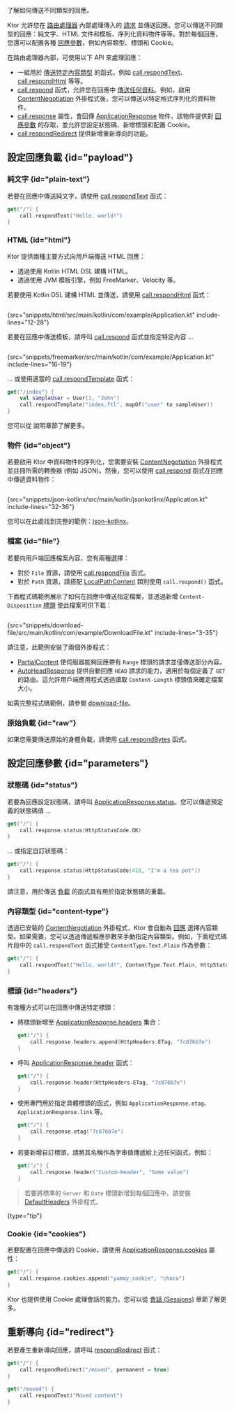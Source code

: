 [//]: # (title: 傳送回應)

<show-structure for="chapter" depth="2"/>

<link-summary>了解如何傳送不同類型的回應。</link-summary>

Ktor 允許您在 [路由處理器](server-routing.md#define_route) 內部處理傳入的 [請求](server-requests.md) 並傳送回應。您可以傳送不同類型的回應：純文字、HTML 文件和模板、序列化資料物件等等。對於每個回應，您還可以配置各種 [回應參數](#parameters)，例如內容類型、標頭和 Cookie。

在路由處理器內部，可使用以下 API 來處理回應：
*   一組用於 [傳送特定內容類型](#payload) 的函式，例如 [call.respondText](https://api.ktor.io/ktor-server/ktor-server-core/io.ktor.server.response/respond-text.html)、[call.respondHtml](https://api.ktor.io/ktor-server/ktor-server-plugins/ktor-server-html-builder/io.ktor.server.html/respond-html.html) 等等。
*   [call.respond](https://api.ktor.io/ktor-server/ktor-server-core/io.ktor.server.response/respond.html) 函式，允許您在回應中 [傳送任何資料](#payload)。例如，啟用 [ContentNegotiation](server-serialization.md) 外掛程式後，您可以傳送以特定格式序列化的資料物件。
*   [call.response](https://api.ktor.io/ktor-server/ktor-server-core/io.ktor.server.application/-application-call/response.html) 屬性，會回傳 [ApplicationResponse](https://api.ktor.io/ktor-server/ktor-server-core/io.ktor.server.response/-application-response/index.html) 物件，該物件提供對 [回應參數](#parameters) 的存取，並允許您設定狀態碼、新增標頭和配置 Cookie。
*   [call.respondRedirect](https://api.ktor.io/ktor-server/ktor-server-core/io.ktor.server.response/respond-redirect.html) 提供新增重新導向的功能。

## 設定回應負載 {id="payload"}
### 純文字 {id="plain-text"}
若要在回應中傳送純文字，請使用 [call.respondText](https://api.ktor.io/ktor-server/ktor-server-core/io.ktor.server.response/respond-text.html) 函式：
```kotlin
get("/") {
    call.respondText("Hello, world!")
}
```

### HTML {id="html"}
Ktor 提供兩種主要方式向用戶端傳送 HTML 回應：
*   透過使用 Kotlin HTML DSL 建構 HTML。
*   透過使用 JVM 模板引擎，例如 FreeMarker、Velocity 等。

若要使用 Kotlin DSL 建構 HTML 並傳送，請使用 [call.respondHtml](https://api.ktor.io/ktor-server/ktor-server-plugins/ktor-server-html-builder/io.ktor.server.html/respond-html.html) 函式：
```kotlin
```
{src="snippets/html/src/main/kotlin/com/example/Application.kt" include-lines="12-28"}

若要在回應中傳送模板，請呼叫 [call.respond](https://api.ktor.io/ktor-server/ktor-server-core/io.ktor.server.response/respond.html) 函式並指定特定內容 ...
```kotlin
```
{src="snippets/freemarker/src/main/kotlin/com/example/Application.kt" include-lines="16-19"}

... 或使用適當的 [call.respondTemplate](https://api.ktor.io/ktor-server/ktor-server-plugins/ktor-server-freemarker/io.ktor.server.freemarker/respond-template.html) 函式：
```kotlin
get("/index") {
    val sampleUser = User(1, "John")
    call.respondTemplate("index.ftl", mapOf("user" to sampleUser))
}
```
您可以從 [](server-templating.md) 說明章節了解更多。

### 物件 {id="object"}
若要啟用 Ktor 中資料物件的序列化，您需要安裝 [ContentNegotiation](server-serialization.md) 外掛程式並註冊所需的轉換器 (例如 JSON)。然後，您可以使用 [call.respond](https://api.ktor.io/ktor-server/ktor-server-core/io.ktor.server.response/respond.html) 函式在回應中傳遞資料物件：

```kotlin
```
{src="snippets/json-kotlinx/src/main/kotlin/jsonkotlinx/Application.kt" include-lines="32-36"}

您可以在此處找到完整的範例：[json-kotlinx](https://github.com/ktorio/ktor-documentation/tree/%ktor_version%/codeSnippets/snippets/json-kotlinx)。

[//]: # (TODO: Check link for LocalPathFile)

### 檔案 {id="file"}

若要向用戶端回應檔案內容，您有兩種選擇：

-   對於 `File` 資源，請使用 [call.respondFile](https://api.ktor.io/ktor-server/ktor-server-core/io.ktor.server.response/respond-file.html) 函式。
-   對於 `Path` 資源，請搭配 [LocalPathContent](https://api.ktor.io/ktor-server/ktor-server-core/io.ktor.server.http.content/-local-path-content/index.html) 類別使用 `call.respond()` 函式。

下面程式碼範例展示了如何在回應中傳送指定檔案，並透過新增 `Content-Disposition` [標頭](#headers) 使此檔案可供下載：

```kotlin
```
{src="snippets/download-file/src/main/kotlin/com/example/DownloadFile.kt" include-lines="3-35"}

請注意，此範例安裝了兩個外掛程式：
-   [PartialContent](server-partial-content.md) 使伺服器能夠回應帶有 `Range` 標頭的請求並僅傳送部分內容。
-   [AutoHeadResponse](server-autoheadresponse.md) 提供自動回應 `HEAD` 請求的能力，適用於每個定義了 `GET` 的路由。這允許用戶端應用程式透過讀取 `Content-Length` 標頭值來確定檔案大小。

如需完整程式碼範例，請參閱 [download-file](https://github.com/ktorio/ktor-documentation/tree/%ktor_version%/codeSnippets/snippets/download-file)。

### 原始負載 {id="raw"}
如果您需要傳送原始的身體負載，請使用 [call.respondBytes](https://api.ktor.io/ktor-server/ktor-server-core/io.ktor.server.response/respond-bytes.html) 函式。

## 設定回應參數 {id="parameters"}
### 狀態碼 {id="status"}
若要為回應設定狀態碼，請呼叫 [ApplicationResponse.status](https://api.ktor.io/ktor-server/ktor-server-core/io.ktor.server.response/-application-response/status.html)。您可以傳遞預定義的狀態碼值 ...
```kotlin
get("/") {
    call.response.status(HttpStatusCode.OK)
}
```
... 或指定自訂狀態碼：
```kotlin
get("/") {
    call.response.status(HttpStatusCode(418, "I'm a tea pot"))
}
```

請注意，用於傳送 [負載](#payload) 的函式具有用於指定狀態碼的重載。

### 內容類型 {id="content-type"}
透過已安裝的 [ContentNegotiation](server-serialization.md) 外掛程式，Ktor 會自動為 [回應](#payload) 選擇內容類型。如果需要，您可以透過傳遞相應參數來手動指定內容類型。例如，下面程式碼片段中的 `call.respondText` 函式接受 `ContentType.Text.Plain` 作為參數：
```kotlin
get("/") {
    call.respondText("Hello, world!", ContentType.Text.Plain, HttpStatusCode.OK)
}
```

### 標頭 {id="headers"}
有幾種方式可以在回應中傳送特定標頭：
*   將標頭新增至 [ApplicationResponse.headers](https://api.ktor.io/ktor-server/ktor-server-core/io.ktor.server.response/-application-response/headers.html) 集合：
    ```kotlin
    get("/") {
        call.response.headers.append(HttpHeaders.ETag, "7c876b7e")
    }
    ```
*   呼叫 [ApplicationResponse.header](https://api.ktor.io/ktor-server/ktor-server-core/io.ktor.server.response/header.html) 函式：
    ```kotlin
    get("/") {
        call.response.header(HttpHeaders.ETag, "7c876b7e")
    }
    ```
*   使用專門用於指定具體標頭的函式，例如 `ApplicationResponse.etag`、`ApplicationResponse.link` 等。
    ```kotlin
    get("/") {
        call.response.etag("7c876b7e")
    }
    ```
*   若要新增自訂標頭，請將其名稱作為字串值傳遞給上述任何函式，例如：
    ```kotlin
    get("/") {
        call.response.header("Custom-Header", "Some value")
    }
    ```

> 若要將標準的 `Server` 和 `Date` 標頭新增到每個回應中，請安裝 [DefaultHeaders](server-default-headers.md) 外掛程式。
>
{type="tip"}

### Cookie {id="cookies"}
若要配置在回應中傳送的 Cookie，請使用 [ApplicationResponse.cookies](https://api.ktor.io/ktor-server/ktor-server-core/io.ktor.server.response/-application-response/cookies.html) 屬性：
```kotlin
get("/") {
    call.response.cookies.append("yummy_cookie", "choco")
}
```
Ktor 也提供使用 Cookie 處理會話的能力。您可以從 [會話 (Sessions)](server-sessions.md) 章節了解更多。

## 重新導向 {id="redirect"}
若要產生重新導向回應，請呼叫 [respondRedirect](https://api.ktor.io/ktor-server/ktor-server-core/io.ktor.server.response/respond-redirect.html) 函式：
```kotlin
get("/") {
    call.respondRedirect("/moved", permanent = true)
}

get("/moved") {
    call.respondText("Moved content")
}
```